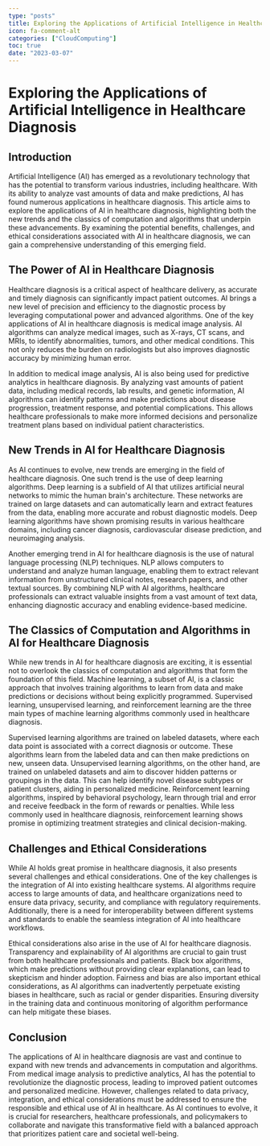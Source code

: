 ```yaml
---
type: "posts"
title: Exploring the Applications of Artificial Intelligence in Healthcare Diagnosis
icon: fa-comment-alt
categories: ["CloudComputing"]
toc: true
date: "2023-03-07"
---
```




# Exploring the Applications of Artificial Intelligence in Healthcare Diagnosis

## Introduction

Artificial Intelligence (AI) has emerged as a revolutionary technology that has the potential to transform various industries, including healthcare. With its ability to analyze vast amounts of data and make predictions, AI has found numerous applications in healthcare diagnosis. This article aims to explore the applications of AI in healthcare diagnosis, highlighting both the new trends and the classics of computation and algorithms that underpin these advancements. By examining the potential benefits, challenges, and ethical considerations associated with AI in healthcare diagnosis, we can gain a comprehensive understanding of this emerging field.

## The Power of AI in Healthcare Diagnosis

Healthcare diagnosis is a critical aspect of healthcare delivery, as accurate and timely diagnosis can significantly impact patient outcomes. AI brings a new level of precision and efficiency to the diagnostic process by leveraging computational power and advanced algorithms. One of the key applications of AI in healthcare diagnosis is medical image analysis. AI algorithms can analyze medical images, such as X-rays, CT scans, and MRIs, to identify abnormalities, tumors, and other medical conditions. This not only reduces the burden on radiologists but also improves diagnostic accuracy by minimizing human error.

In addition to medical image analysis, AI is also being used for predictive analytics in healthcare diagnosis. By analyzing vast amounts of patient data, including medical records, lab results, and genetic information, AI algorithms can identify patterns and make predictions about disease progression, treatment response, and potential complications. This allows healthcare professionals to make more informed decisions and personalize treatment plans based on individual patient characteristics.

## New Trends in AI for Healthcare Diagnosis

As AI continues to evolve, new trends are emerging in the field of healthcare diagnosis. One such trend is the use of deep learning algorithms. Deep learning is a subfield of AI that utilizes artificial neural networks to mimic the human brain's architecture. These networks are trained on large datasets and can automatically learn and extract features from the data, enabling more accurate and robust diagnostic models. Deep learning algorithms have shown promising results in various healthcare domains, including cancer diagnosis, cardiovascular disease prediction, and neuroimaging analysis.

Another emerging trend in AI for healthcare diagnosis is the use of natural language processing (NLP) techniques. NLP allows computers to understand and analyze human language, enabling them to extract relevant information from unstructured clinical notes, research papers, and other textual sources. By combining NLP with AI algorithms, healthcare professionals can extract valuable insights from a vast amount of text data, enhancing diagnostic accuracy and enabling evidence-based medicine.

## The Classics of Computation and Algorithms in AI for Healthcare Diagnosis

While new trends in AI for healthcare diagnosis are exciting, it is essential not to overlook the classics of computation and algorithms that form the foundation of this field. Machine learning, a subset of AI, is a classic approach that involves training algorithms to learn from data and make predictions or decisions without being explicitly programmed. Supervised learning, unsupervised learning, and reinforcement learning are the three main types of machine learning algorithms commonly used in healthcare diagnosis.

Supervised learning algorithms are trained on labeled datasets, where each data point is associated with a correct diagnosis or outcome. These algorithms learn from the labeled data and can then make predictions on new, unseen data. Unsupervised learning algorithms, on the other hand, are trained on unlabeled datasets and aim to discover hidden patterns or groupings in the data. This can help identify novel disease subtypes or patient clusters, aiding in personalized medicine. Reinforcement learning algorithms, inspired by behavioral psychology, learn through trial and error and receive feedback in the form of rewards or penalties. While less commonly used in healthcare diagnosis, reinforcement learning shows promise in optimizing treatment strategies and clinical decision-making.

## Challenges and Ethical Considerations

While AI holds great promise in healthcare diagnosis, it also presents several challenges and ethical considerations. One of the key challenges is the integration of AI into existing healthcare systems. AI algorithms require access to large amounts of data, and healthcare organizations need to ensure data privacy, security, and compliance with regulatory requirements. Additionally, there is a need for interoperability between different systems and standards to enable the seamless integration of AI into healthcare workflows.

Ethical considerations also arise in the use of AI for healthcare diagnosis. Transparency and explainability of AI algorithms are crucial to gain trust from both healthcare professionals and patients. Black box algorithms, which make predictions without providing clear explanations, can lead to skepticism and hinder adoption. Fairness and bias are also important ethical considerations, as AI algorithms can inadvertently perpetuate existing biases in healthcare, such as racial or gender disparities. Ensuring diversity in the training data and continuous monitoring of algorithm performance can help mitigate these biases.

## Conclusion

The applications of AI in healthcare diagnosis are vast and continue to expand with new trends and advancements in computation and algorithms. From medical image analysis to predictive analytics, AI has the potential to revolutionize the diagnostic process, leading to improved patient outcomes and personalized medicine. However, challenges related to data privacy, integration, and ethical considerations must be addressed to ensure the responsible and ethical use of AI in healthcare. As AI continues to evolve, it is crucial for researchers, healthcare professionals, and policymakers to collaborate and navigate this transformative field with a balanced approach that prioritizes patient care and societal well-being.